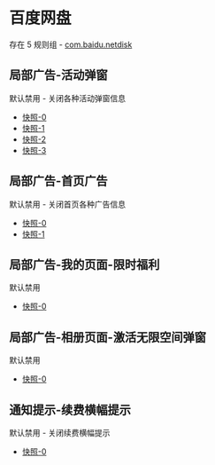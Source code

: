 # 百度网盘

存在 5 规则组 - [com.baidu.netdisk](/src/apps/com.baidu.netdisk.ts)

## 局部广告-活动弹窗

默认禁用 - 关闭各种活动弹窗信息

- [快照-0](https://i.gkd.li/import/12642505)
- [快照-1](https://i.gkd.li/import/12923937)
- [快照-2](https://i.gkd.li/import/13806852)
- [快照-3](https://i.gkd.li/import/12783106)

## 局部广告-首页广告

默认禁用 - 关闭首页各种广告信息

- [快照-0](https://i.gkd.li/import/12706544)
- [快照-1](https://i.gkd.li/import/12706544)

## 局部广告-我的页面-限时福利

默认禁用

- [快照-0](https://i.gkd.li/import/12706549)

## 局部广告-相册页面-激活无限空间弹窗

默认禁用

- [快照-0](https://i.gkd.li/import/12648987)

## 通知提示-续费横幅提示

默认禁用 - 关闭续费横幅提示

- [快照-0](https://i.gkd.li/import/12924036)
